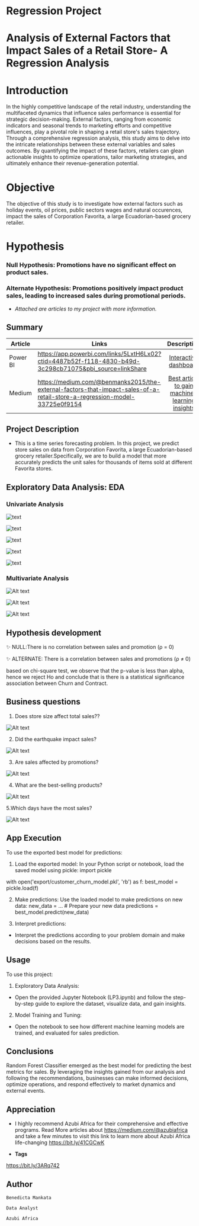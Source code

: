 
# Regression Project

# Analysis of External Factors that Impact Sales of a Retail Store- A Regression Analysis
# Introduction
 In the highly competitive landscape of the retail industry, understanding the multifaceted dynamics that influence sales performance is essential for strategic decision-making. External factors, ranging from economic indicators and seasonal trends to marketing efforts and competitive influences, play a pivotal role in shaping a retail store's sales trajectory. Through a comprehensive regression analysis, this study aims to delve into the intricate relationships between these external variables and sales outcomes. By quantifying the impact of these factors, retailers can glean actionable insights to optimize operations, tailor marketing strategies, and ultimately enhance their revenue-generation potential.

# Objective
 The objective of this study is to investigate how external factors such as holiday events, oil prices, public sectors wages and natural occurences, impact the sales of Corporation Favorita, a large Ecuadorian-based grocery retailer.

# Hypothesis

### Null Hypothesis: Promotions have no significant effect on product sales.

### Alternate Hypothesis:  Promotions positively impact product sales, leading to increased sales during promotional periods.

-  *Attached are articles to my project with more information.*
## Summary
| Article     | Links      | Description |
|-----------|-------------|:-------------:|
|Power BI| https://app.powerbi.com/links/5LxtH6Lx02?ctid=4487b52f-f118-4830-b49d-3c298cb71075&pbi_source=linkShare  |  [Interactive dashboard](/) |
|Medium   |   https://medium.com/@benmanks2015/the-external-factors-that-impact-sales-of-a-retail-store-a-regression-model-33725e0f9154                       |  [ Best article to gain machine-learning insights                        ](/) |

## Project Description

-  This is a time series forecasting problem. In this project, we predict store sales on data from Corporation Favorita, a large Ecuadorian-based grocery retailer.Specifically, we are to build a model that more accurately predicts the unit sales for thousands of items sold at different Favorita stores.

## Exploratory Data Analysis: EDA

### Univariate Analysis

![text](images/oil.png)

![text](images/cities.png)

![text](images/monthlysales.png)

![text](images/monthlysales.png)

![text](images/product.png)

### Multivariate Analysis 

![Alt text](images/salesandtransactions.png)

![Alt text](images/transactionbystores)

![Alt text](images/salesforholiday.png)

## Hypothesis development

✨ NULL:There is no correlation between sales and promotion (ρ = 0)

✨ ALTERNATE: There is a correlation between sales and promotions (ρ ≠ 0)

based on chi-square test, we observe that the p-value is less than alpha, hence we reject Ho and conclude that is there is a statistical significance association between Churn and Contract.

## Business questions
1. Does store size affect total sales?? 

![Alt text](images/cluster.png)

2. Did the earthquake impact sales?

![Alt text](images/earthquake.png)

3. Are sales affected by promotions?

![Alt text](images/promotedandnonpromoted.png)

4. What are the best-selling products?

![Alt text](images/product.png)

5.Which days have the most sales?

![Alt text](images/dayofsalesbyweek.png)



## App Execution

To use the exported best model for predictions:
1. Load the exported model:
In your Python script or notebook, load the saved model using pickle:
import pickle

with open('export/customer_churn_model.pkl', 'rb') as f:
  best_model = pickle.load(f)

2. Make predictions:
Use the loaded model to make predictions on new data:
new_data = ...  # Prepare your new data
predictions = best_model.predict(new_data)

3. Interpret predictions:
- Interpret the predictions according to your problem domain and make decisions based on the results.

## Usage

To use this project:

1. Exploratory Data Analysis:
- Open the provided Jupyter Notebook (LP3.ipynb) and follow the step-by-step guide to explore the dataset, visualize data, and gain insights.

2. Model Training and Tuning:
- Open the notebook to see how different machine learning models are trained,  and evaluated for sales prediction.



## Conclusions 

Random Forest Classifier emerged as the best model for predicting the best metrics for sales. By leveraging the insights gained from our analysis and following the recommendations, businesses can make informed decisions, optimize operations, and respond effectively to market dynamics and external events.



## Appreciation
-   I highly recommend Azubi Africa for their comprehensive and effective programs. Read More articles about https://medium.com/@azubiafrica and take a few minutes to visit this link to learn more about Azubi Africa life-changing https://bit.ly/41CGCwK 

-  **Tags**

https://bit.ly/3ARq742


## Author

`Benedicta Mankata `

`Data Analyst`

`Azubi Africa`